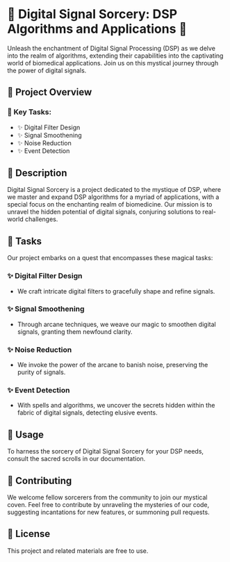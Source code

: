 # 🌟 Digital Signal Sorcery: DSP Algorithms and Applications 🌟

Unleash the enchantment of Digital Signal Processing (DSP) as we delve into the realm of algorithms, extending their capabilities into the captivating world of biomedical applications. Join us on this mystical journey through the power of digital signals.

## 🚀 Project Overview

### 🌈 Key Tasks:
- ✨ Digital Filter Design
- ✨ Signal Smoothening
- ✨ Noise Reduction
- ✨ Event Detection

## 📜 Description

Digital Signal Sorcery is a project dedicated to the mystique of DSP, where we master and expand DSP algorithms for a myriad of applications, with a special focus on the enchanting realm of biomedicine. Our mission is to unravel the hidden potential of digital signals, conjuring solutions to real-world challenges.

## 🔮 Tasks

Our project embarks on a quest that encompasses these magical tasks:

### ✨ Digital Filter Design
- We craft intricate digital filters to gracefully shape and refine signals.

### ✨ Signal Smoothening
- Through arcane techniques, we weave our magic to smoothen digital signals, granting them newfound clarity.

### ✨ Noise Reduction
- We invoke the power of the arcane to banish noise, preserving the purity of signals.

### ✨ Event Detection
- With spells and algorithms, we uncover the secrets hidden within the fabric of digital signals, detecting elusive events.

## 📖 Usage

To harness the sorcery of Digital Signal Sorcery for your DSP needs, consult the sacred scrolls in our documentation.

## 🌟 Contributing

We welcome fellow sorcerers from the community to join our mystical coven. Feel free to contribute by unraveling the mysteries of our code, suggesting incantations for new features, or summoning pull requests.

## 📜 License

This project and related materials are free to use.
